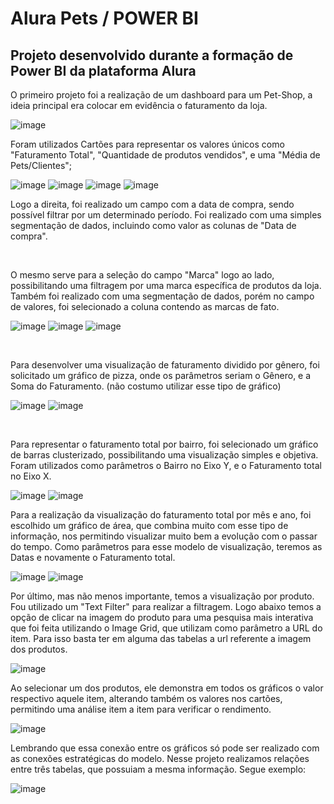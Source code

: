 # Alura Pets / POWER BI
<h2>Projeto desenvolvido durante a formação de Power BI da plataforma Alura </h2>


<p>
O primeiro projeto foi a realização de um dashboard para um Pet-Shop, a ideia principal era colocar em evidência o faturamento da loja.
</p>

![image](https://user-images.githubusercontent.com/128874237/228070868-12773585-65dc-4784-93c0-134483388827.png)
<br>

<p> Foram utilizados Cartões para representar os valores únicos como "Faturamento Total", "Quantidade de produtos vendidos", e uma "Média de Pets/Clientes"; </p>

![image](https://user-images.githubusercontent.com/128874237/228075331-22565eb1-a7eb-4d4e-be71-15c6715480c0.png)
![image](https://user-images.githubusercontent.com/128874237/228075471-5f527659-972a-4887-b47d-7482710e7bd2.png)
![image](https://user-images.githubusercontent.com/128874237/228075603-5ff25c5d-832d-446d-a513-17fcbd47ea45.png)
![image](https://user-images.githubusercontent.com/128874237/228072972-8a8cea4a-29a0-4fa4-bdb9-78581ef3e28e.png)
<br>

<p> Logo a direita, foi realizado um campo com a data de compra, sendo possível filtrar por um determinado período. Foi realizado com uma simples segmentação de dados, incluindo como valor as colunas de "Data de compra". </p> 

<br>

<p> O mesmo serve para a seleção do campo "Marca" logo ao lado, possibilitando uma filtragem por uma marca específica de produtos da loja. Também foi realizado com uma segmentação de dados, porém no campo de valores, foi selecionado a coluna contendo as marcas de fato.

![image](https://user-images.githubusercontent.com/128874237/228074920-a85d9440-6aa9-4855-847b-e98dcc51b9ba.png)
![image](https://user-images.githubusercontent.com/128874237/228074796-75261d2a-8bb9-44fb-a157-2e8aa18e2466.png)
![image](https://user-images.githubusercontent.com/128874237/228075083-96d225f3-09b7-4315-900c-742c4332409c.png)

<br>
  
<p> Para desenvolver uma visualização de faturamento dividido por gênero, foi solicitado um gráfico de pizza, onde os parâmetros seriam o Gênero, e a Soma do Faturamento. (não costumo utilizar esse tipo de gráfico) </p>

![image](https://user-images.githubusercontent.com/128874237/228077328-2e287278-2e15-4b72-b717-f6261168a043.png)
![image](https://user-images.githubusercontent.com/128874237/228077128-8eb64982-750f-4f1e-805a-45534ee2ef69.png)

<br>

<p> Para representar o faturamento total por bairro, foi selecionado um gráfico de barras clusterizado, possibilitando uma visualização simples e objetiva. Foram utilizados como parâmetros o Bairro no Eixo Y, e o Faturamento total no Eixo X. </p>

![image](https://user-images.githubusercontent.com/128874237/228077816-7c0dc100-c151-46da-a29b-b87df272832f.png)
![image](https://user-images.githubusercontent.com/128874237/228077890-a8c60996-7dc0-435e-b1a5-ed28b3313ea8.png)

<p> Para a realização da visualização do faturamento total por mês e ano, foi escolhido um gráfico de área, que combina muito com esse tipo de informação, nos permitindo visualizar muito bem a evolução com o passar do tempo. Como parâmetros para esse modelo de visualização, teremos as Datas e novamente o Faturamento total.

![image](https://user-images.githubusercontent.com/128874237/228079439-67e8b555-62d0-4375-8458-b3da96a87f24.png)
![image](https://user-images.githubusercontent.com/128874237/228079336-50fed7c0-6621-4da5-ad00-7045a76100fe.png)

<p> Por último, mas não menos importante, temos a visualização por produto. Fou utilizado um "Text Filter" para realizar a filtragem. Logo abaixo temos a opção de clicar na imagem do produto para uma pesquisa mais interativa que foi feita utilizando o Image Grid, que utilizam como parâmetro a URL do item. Para isso basta ter em alguma das tabelas a url referente a imagem dos produtos. </p>

![image](https://user-images.githubusercontent.com/128874237/228079965-5e58e7dd-4401-4e3e-9f38-b968fa949689.png)

<p> Ao selecionar um dos produtos, ele demonstra em todos os gráficos o valor respectivo aquele item, alterando também os valores nos cartões, permitindo uma análise item a item para verificar o rendimento. </p>

![image](https://user-images.githubusercontent.com/128874237/228080349-5f8fcdc3-9f8a-41ae-a7dc-922efecf9c6f.png)

<p> Lembrando que essa conexão entre os gráficos só pode ser realizado com as conexões estratégicas do modelo. Nesse projeto realizamos relações entre três tabelas, que possuiam a mesma informação. Segue exemplo:

![image](https://user-images.githubusercontent.com/128874237/228080678-1800fd1e-02f7-479e-8e7c-eb125f0914d3.png)











